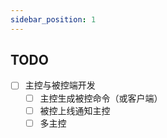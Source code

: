 ```yaml
---
sidebar_position: 1
---
```


## TODO

- [ ] 主控与被控端开发
  - [ ] 主控生成被控命令（或客户端）
  - [ ] 被控上线通知主控
  - [ ] 多主控
